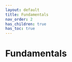 ```yaml
---
layout: default
title: Fundamentals
nav_order: 2
has_children: true
has_toc: true
---
```


# Fundamentals
